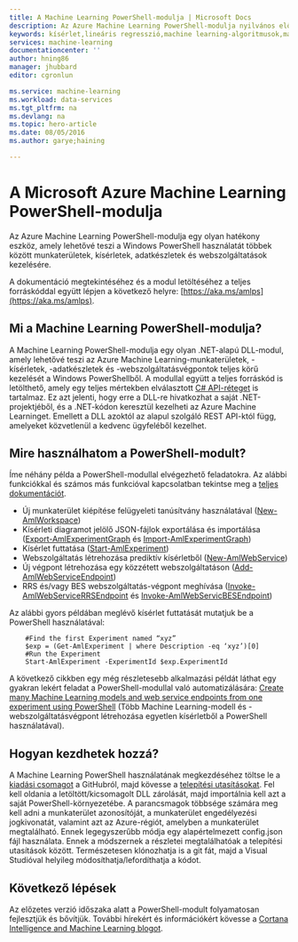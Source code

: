 ```yaml
---
title: A Machine Learning PowerShell-modulja | Microsoft Docs
description: Az Azure Machine Learning PowerShell-modulja nyilvános előzetes verzióban érhető el. A PowerShell többek között munkaterületek, kísérletek és webszolgáltatások létrehozására és kezelésére használható.
keywords: kísérlet,lineáris regresszió,machine learning-algoritmusok,machine learning-oktatóanyag,prediktív modellezési technikák,adatelemzési kísérlet
services: machine-learning
documentationcenter: ''
author: hning86
manager: jhubbard
editor: cgronlun

ms.service: machine-learning
ms.workload: data-services
ms.tgt_pltfrm: na
ms.devlang: na
ms.topic: hero-article
ms.date: 08/05/2016
ms.author: garye;haining

---
```

# A Microsoft Azure Machine Learning PowerShell-modulja
Az Azure Machine Learning PowerShell-modulja egy olyan hatékony eszköz, amely lehetővé teszi a Windows PowerShell használatát többek között munkaterületek, kísérletek, adatkészletek és webszolgáltatások kezelésére.

A dokumentáció megtekintéséhez és a modul letöltéséhez a teljes forráskóddal együtt lépjen a következő helyre: [https://aka.ms/amlps](https://aka.ms/amlps). 

## Mi a Machine Learning PowerShell-modulja?
A Machine Learning PowerShell-modulja egy olyan .NET-alapú DLL-modul, amely lehetővé teszi az Azure Machine Learning-munkaterületek, -kísérletek, -adatkészletek és -webszolgáltatásvégpontok teljes körű kezelését a Windows PowerShellből. A modullal együtt a teljes forráskód is letölthető, amely egy teljes mértekben elválasztott [C# API-réteget](https://github.com/hning86/azuremlps/blob/master/code/AzureMLSDK.cs) is tartalmaz. Ez azt jelenti, hogy erre a DLL-re hivatkozhat a saját .NET-projektjéből, és a .NET-kódon keresztül kezelheti az Azure Machine Learninget. Emellett a DLL azoktól az alapul szolgáló REST API-któl függ, amelyeket közvetlenül a kedvenc ügyfeléből kezelhet.

## Mire használhatom a PowerShell-modult?
Íme néhány példa a PowerShell-modullal elvégezhető feladatokra. Az alábbi funkciókkal és számos más funkcióval kapcsolatban tekintse meg a [teljes dokumentációt](https://aka.ms/amlps).

* Új munkaterület kiépítése felügyeleti tanúsítvány használatával ([New-AmlWorkspace](https://github.com/hning86/azuremlps#new-amlworkspace))
* Kísérleti diagramot jelölő JSON-fájlok exportálása és importálása ([Export-AmlExperimentGraph](https://github.com/hning86/azuremlps#export-amlexperimentgraph) és [Import-AmlExperimentGraph](https://github.com/hning86/azuremlps#import-amlexperimentgraph))
* Kísérlet futtatása ([Start-AmlExperiment](https://github.com/hning86/azuremlps#start-amlexperiment))
* Webszolgáltatás létrehozása prediktív kísérletből ([New-AmlWebService](https://github.com/hning86/azuremlps#new-amlwebservice))
* Új végpont létrehozása egy közzétett webszolgáltatáson ([Add-AmlWebServiceEndpoint](https://github.com/hning86/azuremlps#add-amlwebserviceendpoint))
* RRS és/vagy BES webszolgáltatás-végpont meghívása ([Invoke-AmlWebServiceRRSEndpoint](https://github.com/hning86/azuremlps#invoke-amlwebservicerrsendpoint) és [Invoke-AmlWebServicBESEndpoint](https://github.com/hning86/azuremlps#invoke-amlwebservicebesendpoint))

Az alábbi gyors példában meglévő kísérlet futtatását mutatjuk be a PowerShell használatával:

        #Find the first Experiment named “xyz”
        $exp = (Get-AmlExperiment | where Description -eq ‘xyz’)[0]
        #Run the Experiment
        Start-AmlExperiment -ExperimentId $exp.ExperimentId 

A következő cikkben egy még részletesebb alkalmazási példát láthat egy gyakran lekért feladat a PowerShell-modullal való automatizálására: [Create many Machine Learning models and web service endpoints from one experiment using PowerShell](machine-learning-create-models-and-endpoints-with-powershell.md) (Több Machine Learning-modell és -webszolgáltatásvégpont létrehozása egyetlen kísérletből a PowerShell használatával).

## Hogyan kezdhetek hozzá?
A Machine Learning PowerShell használatának megkezdéséhez töltse le a [kiadási csomagot](https://github.com/hning86/azuremlps/releases) a GitHubról, majd kövesse a [telepítési utasításokat](https://github.com/hning86/azuremlps/blob/master/README.md). Fel kell oldania a letöltött/kicsomagolt DLL zárolását, majd importálnia kell azt a saját PowerShell-környezetébe. A parancsmagok többsége számára meg kell adni a munkaterület azonosítóját, a munkaterület engedélyezési jogkivonatát, valamint azt az Azure-régiót, amelyben a munkaterület megtalálható. Ennek legegyszerűbb módja egy alapértelmezett config.json fájl használata. Ennek a módszernek a részletei megtalálhatóak a telepítési utasítások között. Természetesen klónozhatja is a git fát, majd a Visual Studióval helyileg módosíthatja/lefordíthatja a kódot.

## Következő lépések
Az előzetes verzió időszaka alatt a PowerShell-modult folyamatosan fejlesztjük és bővítjük. További hírekért és információkért kövesse a [Cortana Intelligence and Machine Learning blogot](https://blogs.technet.microsoft.com/machinelearning/).

<!--HONumber=Sep16_HO4-->


